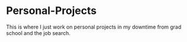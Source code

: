 # Personal-Projects
This is where I just work on personal projects in my downtime from grad school and the job search.
